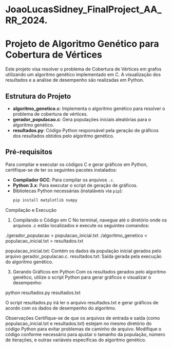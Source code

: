 # JoaoLucasSidney_FinalProject_AA_RR_2024.
# Projeto de Algoritmo Genético para Cobertura de Vértices

Este projeto visa resolver o problema de Cobertura de Vértices em grafos utilizando um algoritmo genético implementado em C. A visualização dos resultados e a análise de desempenho são realizadas em Python.

## Estrutura do Projeto

- **algoritmo_genetico.c**: Implementa o algoritmo genético para resolver o problema de cobertura de vértices.
- **gerador_populacao.c**: Gera populações iniciais aleatórias para o algoritmo genético.
- **resultados.py**: Código Python responsável pela geração de gráficos dos resultados obtidos pelo algoritmo genético.

## Pré-requisitos

Para compilar e executar os códigos C e gerar gráficos em Python, certifique-se de ter os seguintes pacotes instalados:

- **Compilador GCC**: Para compilar os arquivos `.c`.
- **Python 3.x**: Para executar o script de geração de gráficos.
- Bibliotecas Python necessárias (instaláveis via `pip`):
  ```bash
  pip install matplotlib numpy
Compilação e Execução
1. Compilando o Código em C
No terminal, navegue até o diretório onde os arquivos .c estão localizados e execute os seguintes comandos:

./gerador_populacao > populacao_inicial.txt
./algoritmo_genetico < populacao_inicial.txt > resultados.txt

populacao_inicial.txt: Contém os dados da população inicial gerados pelo arquivo gerador_populacao.c.
resultados.txt: Saída gerada pela execução do algoritmo genético.

3. Gerando Gráficos em Python
Com os resultados gerados pelo algoritmo genético, utilize o script Python para gerar gráficos e visualizar o desempenho:

python resultados.py resultados.txt

O script resultados.py irá ler o arquivo resultados.txt e gerar gráficos de acordo com os dados de desempenho do algoritmo.

Observações
Certifique-se de que os arquivos de entrada e saída (como populacao_inicial.txt e resultados.txt) estejam no mesmo diretório do código Python para evitar problemas de caminho de arquivo.
Modifique o código conforme necessário para ajustar o tamanho da população, número de iterações, e outras variáveis específicas do algoritmo genético.

